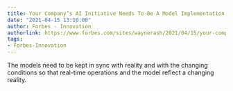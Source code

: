 ```yaml
---
title: Your Company’s AI Initiative Needs To Be A Model Implementation
date: "2021-04-15 13:10:00"
author: Forbes - Innovation
authorlink: https://www.forbes.com/sites/waynerash/2021/04/15/your-companys-ai-initiative-needs-to-be-a-model-implementation/
tags:
- Forbes-Innovation
---
```

The models need to be kept in sync with reality and with the changing conditions so that real-time operations and the model reflect a changing reality.